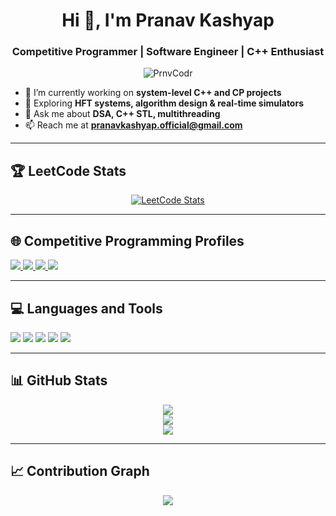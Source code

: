 <h1 align="center">Hi 👋, I'm Pranav Kashyap</h1>
<h3 align="center">Competitive Programmer | Software Engineer | C++ Enthusiast</h3>

<p align="center">
  <img src="https://komarev.com/ghpvc/?username=PrnvCodr&label=Profile%20views&color=0e75b6&style=flat" alt="PrnvCodr" />
</p>

- 🔭 I’m currently working on **system-level C++ and CP projects**
- 🌱 Exploring **HFT systems, algorithm design & real-time simulators**
- 💬 Ask me about **DSA, C++ STL, multithreading**
- 📫 Reach me at **pranavkashyap.official@gmail.com**

---

## 🏆 LeetCode Stats

<p align="center">
  <a href="https://leetcode.com/Alt_Shift_Elite" target="_blank">
    <img src="https://leetcard.jacoblin.cool/Alt_Shift_Elite?ext=contest" alt="LeetCode Stats" />
  </a>
</p>

---

## 🌐 Competitive Programming Profiles

<p>
  <a href="https://codeforces.com/profile/Alt_Shift_Elite" target="_blank">
    <img src="https://img.shields.io/badge/Codeforces-Alt__Shift__Elite-1F8ACB?style=for-the-badge&logo=codeforces&logoColor=white" />
  </a>
  
  <a href="https://www.codechef.com/users/pranvkashyp122" target="_blank">
    <img src="https://img.shields.io/badge/CodeChef-pranvkashyp122-5B4638?style=for-the-badge&logo=codechef&logoColor=white" />
  </a>

  <a href="https://atcoder.jp/users/Alt_Shift_Elite" target="_blank">
    <img src="https://img.shields.io/badge/AtCoder-Alt__Shift__Elite-1f8acb?style=for-the-badge" />
  </a>

  <a href="https://leetcode.com/Alt_Shift_Elite" target="_blank">
    <img src="https://img.shields.io/badge/LeetCode-Alt__Shift__Elite-FFA116?style=for-the-badge&logo=leetcode&logoColor=black" />
  </a>
</p>

---

## 💻 Languages and Tools

<p>
  <img src="https://img.shields.io/badge/C++-00599C?style=flat&logo=c%2B%2B&logoColor=white"/>
  <img src="https://img.shields.io/badge/Python-3776AB?style=flat&logo=python&logoColor=white"/>
  <img src="https://img.shields.io/badge/Java-007396?style=flat&logo=java&logoColor=white"/>
  <img src="https://img.shields.io/badge/Linux-FCC624?style=flat&logo=linux&logoColor=black"/>
  <img src="https://img.shields.io/badge/MySQL-4479A1?style=flat&logo=mysql&logoColor=white"/>
</p>

---

## 📊 GitHub Stats

<p align="center">
  <img src="https://github-readme-stats.vercel.app/api?username=PrnvCodr&show_icons=true&theme=radical" />
  <br />
  <img src="https://github-readme-streak-stats.herokuapp.com/?user=PrnvCodr&theme=radical" />
  <br />
  <img src="https://github-readme-stats.vercel.app/api/top-langs/?username=PrnvCodr&layout=compact&theme=radical"/>
</p>

---

## 📈 Contribution Graph

<p align="center">
  <img src="https://github-readme-activity-graph.vercel.app/graph?username=PrnvCodr&theme=react-dark" />
</p>
